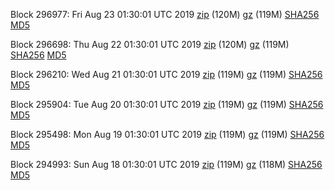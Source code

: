 Block 296977: Fri Aug 23 01:30:01 UTC 2019 [zip](https://files.01coin.io/mainnet/2019-08-23/bootstrap.dat.zip) (120M) [gz](https://files.01coin.io/mainnet/2019-08-23/bootstrap.dat.tar.gz) (119M) [SHA256](https://files.01coin.io/mainnet/2019-08-23/sha256.txt) [MD5](https://files.01coin.io/mainnet/2019-08-23/md5.txt)

Block 296698: Thu Aug 22 01:30:01 UTC 2019 [zip](https://files.01coin.io/mainnet/2019-08-22/bootstrap.dat.zip) (120M) [gz](https://files.01coin.io/mainnet/2019-08-22/bootstrap.dat.tar.gz) (119M) [SHA256](https://files.01coin.io/mainnet/2019-08-22/sha256.txt) [MD5](https://files.01coin.io/mainnet/2019-08-22/md5.txt)

Block 296210: Wed Aug 21 01:30:01 UTC 2019 [zip](https://files.01coin.io/mainnet/2019-08-21/bootstrap.dat.zip) (119M) [gz](https://files.01coin.io/mainnet/2019-08-21/bootstrap.dat.tar.gz) (119M) [SHA256](https://files.01coin.io/mainnet/2019-08-21/sha256.txt) [MD5](https://files.01coin.io/mainnet/2019-08-21/md5.txt)

Block 295904: Tue Aug 20 01:30:01 UTC 2019 [zip](https://files.01coin.io/mainnet/2019-08-20/bootstrap.dat.zip) (119M) [gz](https://files.01coin.io/mainnet/2019-08-20/bootstrap.dat.tar.gz) (119M) [SHA256](https://files.01coin.io/mainnet/2019-08-20/sha256.txt) [MD5](https://files.01coin.io/mainnet/2019-08-20/md5.txt)

Block 295498: Mon Aug 19 01:30:01 UTC 2019 [zip](https://files.01coin.io/mainnet/2019-08-19/bootstrap.dat.zip) (119M) [gz](https://files.01coin.io/mainnet/2019-08-19/bootstrap.dat.tar.gz) (119M) [SHA256](https://files.01coin.io/mainnet/2019-08-19/sha256.txt) [MD5](https://files.01coin.io/mainnet/2019-08-19/md5.txt)

Block 294993: Sun Aug 18 01:30:01 UTC 2019 [zip](https://files.01coin.io/mainnet/2019-08-18/bootstrap.dat.zip) (119M) [gz](https://files.01coin.io/mainnet/2019-08-18/bootstrap.dat.tar.gz) (118M) [SHA256](https://files.01coin.io/mainnet/2019-08-18/sha256.txt) [MD5](https://files.01coin.io/mainnet/2019-08-18/md5.txt)
